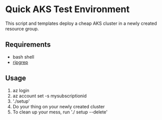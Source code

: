 # Quick AKS Test Environment

This script and templates deploy a cheap AKS cluster in a newly created resource group.

## Requirements

* bash shell
* [ripgrep](https://github.com/BurntSushi/ripgrep)

## Usage

1. az login
2. az account set -s mysubscriptionid
3. './setup'
4. Do your thing on your newly created cluster
5. To clean up your mess, run './ setup --delete'
